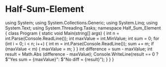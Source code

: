 # Half-Sum-Element
using System; using System.Collections.Generic; using System.Linq; using System.Text; using System.Threading.Tasks;  namespace Half_Sum_Element {     class Program     {         static void Main(string[] args)         {             int n = int.Parse(Console.ReadLine());              int maxValue = int.MinValue;             int sum = 0;              for (int i = 0; i &lt; n; i++)             {                 int m = int.Parse(Console.ReadLine());                  sum += m;                  if (maxValue &lt; m)                 {                     maxValue = m;                 }             }              int difference = sum - maxValue;             int result = Math.Abs (difference - maxValue);              Console.WriteLine(result == 0 ? $"Yes sum = {maxValue}": $"No diff = {result}");         }     } }

